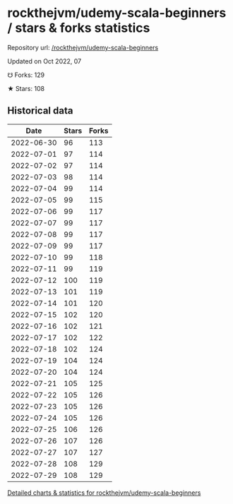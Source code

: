 # rockthejvm/udemy-scala-beginners / stars & forks statistics

Repository url: [/rockthejvm/udemy-scala-beginners](https://github.com/rockthejvm/udemy-scala-beginners)

Updated on Oct 2022, 07

☋ Forks: 129

★ Stars: 108

## Historical data
| Date | Stars | Forks |
|------|-------|-------|
| 2022-06-30 | 96 | 113 | 
| 2022-07-01 | 97 | 114 | 
| 2022-07-02 | 97 | 114 | 
| 2022-07-03 | 98 | 114 | 
| 2022-07-04 | 99 | 114 | 
| 2022-07-05 | 99 | 115 | 
| 2022-07-06 | 99 | 117 | 
| 2022-07-07 | 99 | 117 | 
| 2022-07-08 | 99 | 117 | 
| 2022-07-09 | 99 | 117 | 
| 2022-07-10 | 99 | 118 | 
| 2022-07-11 | 99 | 119 | 
| 2022-07-12 | 100 | 119 | 
| 2022-07-13 | 101 | 119 | 
| 2022-07-14 | 101 | 120 | 
| 2022-07-15 | 102 | 120 | 
| 2022-07-16 | 102 | 121 | 
| 2022-07-17 | 102 | 122 | 
| 2022-07-18 | 102 | 124 | 
| 2022-07-19 | 104 | 124 | 
| 2022-07-20 | 104 | 124 | 
| 2022-07-21 | 105 | 125 | 
| 2022-07-22 | 105 | 126 | 
| 2022-07-23 | 105 | 126 | 
| 2022-07-24 | 105 | 126 | 
| 2022-07-25 | 106 | 126 | 
| 2022-07-26 | 107 | 126 | 
| 2022-07-27 | 107 | 127 | 
| 2022-07-28 | 108 | 129 | 
| 2022-07-29 | 108 | 129 | 


[Detailed charts & statistics for rockthejvm/udemy-scala-beginners](https://reviewgithub.com/rep/rockthejvm/udemy-scala-beginners)
